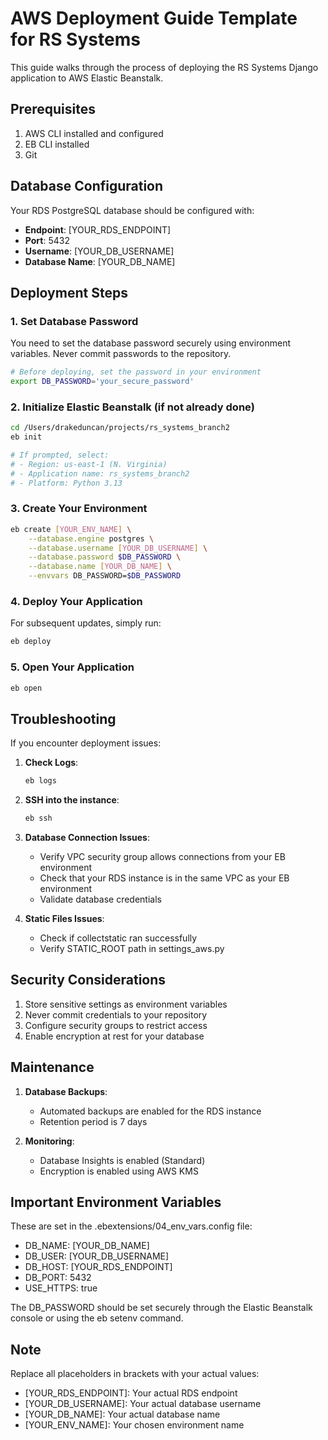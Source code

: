 # AWS Deployment Guide Template for RS Systems

This guide walks through the process of deploying the RS Systems Django application to AWS Elastic Beanstalk.

## Prerequisites

1. AWS CLI installed and configured
2. EB CLI installed
3. Git

## Database Configuration

Your RDS PostgreSQL database should be configured with:
- **Endpoint**: [YOUR_RDS_ENDPOINT]
- **Port**: 5432
- **Username**: [YOUR_DB_USERNAME]
- **Database Name**: [YOUR_DB_NAME]

## Deployment Steps

### 1. Set Database Password

You need to set the database password securely using environment variables. Never commit passwords to the repository.

```bash
# Before deploying, set the password in your environment
export DB_PASSWORD='your_secure_password'
```

### 2. Initialize Elastic Beanstalk (if not already done)

```bash
cd /Users/drakeduncan/projects/rs_systems_branch2
eb init

# If prompted, select:
# - Region: us-east-1 (N. Virginia)
# - Application name: rs_systems_branch2
# - Platform: Python 3.13
```

### 3. Create Your Environment

```bash
eb create [YOUR_ENV_NAME] \
    --database.engine postgres \
    --database.username [YOUR_DB_USERNAME] \
    --database.password $DB_PASSWORD \
    --database.name [YOUR_DB_NAME] \
    --envvars DB_PASSWORD=$DB_PASSWORD
```

### 4. Deploy Your Application

For subsequent updates, simply run:

```bash
eb deploy
```

### 5. Open Your Application

```bash
eb open
```

## Troubleshooting

If you encounter deployment issues:

1. **Check Logs**:
   ```bash
   eb logs
   ```

2. **SSH into the instance**:
   ```bash
   eb ssh
   ```

3. **Database Connection Issues**:
   - Verify VPC security group allows connections from your EB environment
   - Check that your RDS instance is in the same VPC as your EB environment
   - Validate database credentials

4. **Static Files Issues**:
   - Check if collectstatic ran successfully
   - Verify STATIC_ROOT path in settings_aws.py

## Security Considerations

1. Store sensitive settings as environment variables
2. Never commit credentials to your repository
3. Configure security groups to restrict access
4. Enable encryption at rest for your database

## Maintenance

1. **Database Backups**:
   - Automated backups are enabled for the RDS instance
   - Retention period is 7 days

2. **Monitoring**:
   - Database Insights is enabled (Standard)
   - Encryption is enabled using AWS KMS

## Important Environment Variables

These are set in the .ebextensions/04_env_vars.config file:
- DB_NAME: [YOUR_DB_NAME]
- DB_USER: [YOUR_DB_USERNAME]
- DB_HOST: [YOUR_RDS_ENDPOINT]
- DB_PORT: 5432
- USE_HTTPS: true

The DB_PASSWORD should be set securely through the Elastic Beanstalk console or using the eb setenv command.

## Note

Replace all placeholders in brackets with your actual values:
- [YOUR_RDS_ENDPOINT]: Your actual RDS endpoint
- [YOUR_DB_USERNAME]: Your actual database username
- [YOUR_DB_NAME]: Your actual database name
- [YOUR_ENV_NAME]: Your chosen environment name